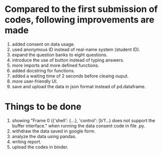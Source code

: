 # Compared to the first submission of codes, following improvements are made
1. added consent on data usage.
2. used anonymous ID instead of real-name system (student ID).
3. expand the question banks to eight questions.
4. introduce the use of button instead of typing answers.
5. more imports and more defined functions.
6. added docstring for functions. 
7. added a waiting time of 2 seconds before cleaing ouput.
8. more user-friendly UI.
9. save and upload the data in json format instead of pd.dataframe.

# Things to be done
1. showing  "Frame 0 ({'shell': {...}, 'control': [b'f...) does not support the buffer interface." when running the data consent code in file .py.
2. withdraw the data saved in google form.
3. analyze the data using pandas.
4. writing report.
5. upload the codes in binder. 
